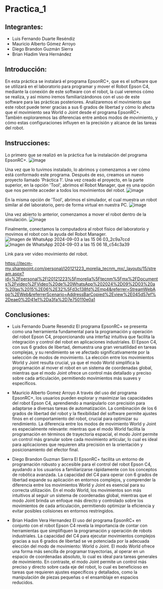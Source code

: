 # Practica_1
## Integrantes:

- Luis Fernando Duarte Reséndiz
- Mauricio Alberto Gómez Arroyo
- Diego Brandon Guzmán Sierra
- Brian Hiadim Vera Hernández

## Introducción:
En esta práctica se instalará el programa EpsonRC+, que es el software que se utilizará en el laboratorio para programar y mover el Robot Epson C4, mediante la conexión de este software con el robot, la cual veremos cómo se realiza, y así mismo iremos familiarizándonos con el uso de este software para las prácticas posteriores.
Analizaremos el movimiento que este robot puede tener gracias a sus 6 grados de libertad y cómo lo afecta que el movimiento sea World o Joint desde el programa EpsonRC+. También exploraremos las diferencias entre ambos modos de movimiento, y cómo estas configuraciones influyen en la precisión y alcance de las tareas del robot.

## Instrucciones:
Lo primero que se realizó en la práctica fue la instalación del programa EpsonRC+.
![image](https://github.com/user-attachments/assets/1357df58-7843-413e-9cf4-8de535069584)

Una vez que lo tuvimos instalado, lo abrimos y comenzamos a ver cómo está conformado este programa. Después de eso, creamos un nuevo proyecto llamado 'Práctica 1'. Una vez creado el proyecto, en la parte superior, en la opción 'Tool', abrimos el Robot Manager, que es una opción que nos permite acceder a todos los movimientos del robot.
![image](https://github.com/user-attachments/assets/25922188-19b1-44c0-9186-3944c36c8b1a)

En la misma opción de 'Tool', abrimos el simulador, el cual muestra un robot similar al del laboratorio, pero de forma virtual en nuestra PC.
![image](https://github.com/user-attachments/assets/65353088-9a9f-43c5-8478-e64809f04046)

Una vez abierto lo anterior, comenzamos a mover el robot dentro de la simulación. 
![image](https://github.com/user-attachments/assets/8ff696b1-6589-4ce9-b12a-fe6457c42dcc)

Finalmente, conectamos la computadora al robot físico del laboratorio y movimos el robot con la ayuda del Robot Manager.
![Imagen de WhatsApp 2024-09-03 a las 15 06 03_2c9a7ccd](https://github.com/user-attachments/assets/9c7c567c-ad94-4467-b56f-268179fa3872)
![Imagen de WhatsApp 2024-09-03 a las 15 06 18_c54c3a39](https://github.com/user-attachments/assets/7eab8a6a-0a6e-41f5-950a-6714d807d15e)

Link para ver video movimiento del robot.

https://itecm-my.sharepoint.com/personal/l20121223_morelia_tecnm_mx/_layouts/15/stream.aspx?id=%2Fpersonal%2Fl20121223%5Fmorelia%5Ftecnm%5Fmx%2FDocuments%2Fvideo%2FVideo%20de%20WhatsApp%202024%2D09%2D03%20a%20las%2015%2E06%2E32%5Fd3c138fd%2Emp4&referrer=StreamWebApp%2EWeb&referrerScenario=AddressBarCopied%2Eview%2E045d57ef%2Deae0%2D41e1%2Da3fa%2D7e750110e0a1


## Conclusiones:
- Luis Fernando Duarte Resendiz
El programa EpsonRC+ se presenta como una herramienta fundamental para la programación y operación del robot Epson C4, proporcionando una interfaz intuitiva que facilita la integración y control del robot en aplicaciones industriales. El Epson C4, con sus 6 grados de libertad, demuestra una gran versatilidad en tareas complejas, y su rendimiento se ve afectado significativamente por la selección de modos de movimiento. La elección entre los movimientos World y Joint resulta crucial, ya que el modo World simplifica la programación al mover el robot en un sistema de coordenadas global, mientras que el modo Joint ofrece un control más detallado y preciso sobre cada articulación, permitiendo movimientos más suaves y específicos.

- Mauricio Alberto Gomez Arroyo
A través del uso del programa EpsonRC+, los usuarios pueden explorar y maximizar las capacidades del robot Epson C4, aprendiendo a manipularlo con precisión para adaptarse a diversas tareas de automatización. La combinación de los 6 grados de libertad del robot y la flexibilidad del software permite ajustes finos en el comportamiento del robot, crucial para optimizar su rendimiento. La diferencia entre los modos de movimiento World y Joint es especialmente relevante: mientras que el modo World facilita la programación en términos de trayectoria espacial, el modo Joint permite un control más granular sobre cada movimiento articular, lo cual es ideal para aplicaciones que requieren alta precisión en la orientación y posicionamiento del efector final.

- Diego Brandon Guzman Sierra
El EpsonRC+ facilita un entorno de programación robusto y accesible para el control del robot Epson C4, ayudando a los usuarios a familiarizarse rápidamente con los conceptos de robótica avanzada. La capacidad del C4 para operar con 6 grados de libertad expande su aplicación en entornos complejos, y comprender la diferencia entre los movimientos World y Joint es esencial para su correcta utilización. En el modo World, los movimientos son más intuitivos al seguir un sistema de coordenadas global, mientras que el modo Joint brinda un enfoque más directo y controlado sobre los movimientos de cada articulación, permitiendo optimizar la eficiencia y evitar posibles colisiones en entornos restringidos.

- Brian Hiadim Vera Hernandez
El uso del programa EpsonRC+ en conjunto con el robot Epson C4 revela la importancia de contar con herramientas que simplifiquen la programación y operación de robots industriales. La capacidad del C4 para ejecutar movimientos complejos gracias a sus 6 grados de libertad se ve potenciada por la adecuada elección del modo de movimiento: World o Joint. El modo World ofrece una forma más sencilla de programar trayectorias, al operar en un espacio de coordenadas absoluto, lo cual es ideal para tareas generales de movimiento. En contraste, el modo Joint permite un control más preciso y directo sobre cada eje del robot, lo cual es beneficioso en tareas que requieren ajustes específicos y detallados, como la manipulación de piezas pequeñas o el ensamblaje en espacios reducidos.
